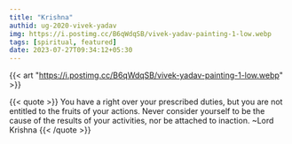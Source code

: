 ```yaml
---
title: "Krishna"
authid: ug-2020-vivek-yadav
img: https://i.postimg.cc/B6qWdqSB/vivek-yadav-painting-1-low.webp
tags: [spiritual, featured]
date: 2023-07-27T09:34:12+05:30
---
```


{{< art "https://i.postimg.cc/B6qWdqSB/vivek-yadav-painting-1-low.webp" >}}

{{< quote >}}
You have a right over your prescribed duties, but you are not entitled to the fruits of your actions. Never consider yourself to be the cause of the results of your activities, nor be attached to inaction.
~Lord Krishna
{{< /quote >}}
